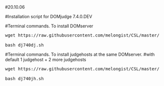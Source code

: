 #20.10.06

#Installation script for DOMjudge 7.4.0.DEV




#Terminal commands. To install DOMserver
<pre>
wget https://raw.githubusercontent.com/melongist/CSL/master/domjudge/dj740dj.sh

bash dj740dj.sh
</pre>




#Terminal commands. To install judgehosts at the same DOMserver.
#with default 1 judgehost + 2 more judgehosts
<pre>
wget https://raw.githubusercontent.com/melongist/CSL/master/domjudge/dj740jh.sh

bash dj740jh.sh
</pre>

